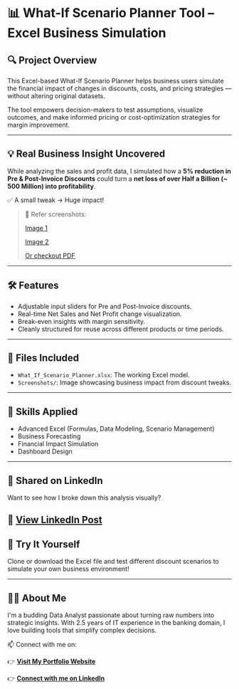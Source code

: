 # 📊 What-If Scenario Planner Tool – Excel Business Simulation

## 🔍 Project Overview
This Excel-based What-If Scenario Planner helps business users simulate the financial impact of changes in discounts, costs, and pricing strategies — without altering original datasets.

The tool empowers decision-makers to test assumptions, visualize outcomes, and make informed pricing or cost-optimization strategies for margin improvement.

---

## 💡 Real Business Insight Uncovered
While analyzing the sales and profit data, I simulated how a **5% reduction in Pre & Post-Invoice Discounts** could turn a **net loss of over Half a Billion (~ 500 Million) into profitability**.

✅ A small tweak → Huge impact!

> 📸 Refer screenshots:
> 
> [Image 1](https://github.com/SENTHAMILAN27/-What-If-Analysis-Tool/blob/main/Images/Discount_Simulation_Impact%20in%20Net%20profit.png)
> 
>  [Image 2](https://github.com/SENTHAMILAN27/-What-If-Analysis-Tool/blob/main/Images/Discount_Simulation_Impact.jpg.png)
>
> [Or checkout PDF](https://github.com/SENTHAMILAN27/-What-If-Analysis-Tool/blob/main/PDF/What-IF%20Analysis.pdf)
---

## 🛠️ Features
- Adjustable input sliders for Pre and Post-Invoice discounts.
- Real-time Net Sales and Net Profit change visualization.
- Break-even insights with margin sensitivity.
- Cleanly structured for reuse across different products or time periods.

---

## 📁 Files Included
- `What_If_Scenario_Planner.xlsx`: The working Excel model.
- `Screenshots/`: Image showcasing business impact from discount tweaks.

---

## 🧠 Skills Applied
- Advanced Excel (Formulas, Data Modeling, Scenario Management)
- Business Forecasting
- Financial Impact Simulation
- Dashboard Design

---

## 📣 Shared on LinkedIn
Want to see how I broke down this analysis visually?

🔗 [View LinkedIn Post](https://www.linkedin.com/posts/senthamilan7_excelmagic-dataanalytics-whatifanalysis-activity-7343628343713349633-kjtN?utm_source=share&utm_medium=member_desktop&rcm=ACoAAEol-H8BJHDIx9ZD_9_SnujWhvQ3-0Z4VHU)
---

## 📌 Try It Yourself
Clone or download the Excel file and test different discount scenarios to simulate your own business environment!

---

## 🙋‍♂️ About Me
I'm a budding Data Analyst passionate about turning raw numbers into strategic insights. With 2.5 years of IT experience in the banking domain, I love building tools that simplify complex decisions.

📫 Connect with me on:

👉 **[Visit My Portfolio Website](https://codebasics.io/portfolio/SENTHAMILAN-A)**  

👉 **[Connect with me on LinkedIn](https://www.linkedin.com/in/senthamilan27/)**


